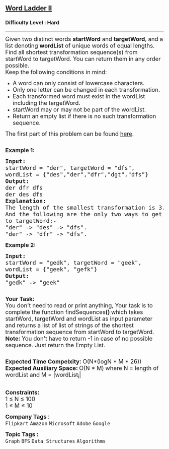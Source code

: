 <h2><a href="https://www.geeksforgeeks.org/problems/word-ladder-ii/1?utm_source=youtube&utm_medium=collab_striver_ytdescription&utm_campaign=word-ladder-ii">Word Ladder II</a></h2><h3>Difficulty Level : Hard</h3><hr><div class="problems_problem_content__Xm_eO"><p><span style="font-size: 18px;">Given two distinct words <strong>startWord</strong> and <strong>targetWord</strong>, and a list&nbsp;denoting <strong>wordList</strong>&nbsp;of unique words of equal lengths. </span> <span style="font-size: 18px;">Find all shortest transformation sequence(s) from startWord to targetWord. You can return them in any order possible.</span><br><span style="font-size: 18px;">Keep&nbsp;the following conditions in mind:</span></p>
<ul>
<li><span style="font-size: 18px;">A word can only consist of lowercase characters.</span></li>
<li><span style="font-size: 18px;">Only one letter can be changed in each transformation.</span></li>
<li><span style="font-size: 18px;">Each transformed word must exist in the wordList including the targetWord.</span></li>
<li><span style="font-size: 18px;">startWord may or may not be part of the&nbsp;wordList.</span><span style="font-size: 18px;"> </span></li>
<li><span style="font-size: 18px;">Return an empty list if there is no such transformation sequence.</span></li>
</ul>
<p><span style="font-size: 18px;">The first part of this problem can be found <a href="https://practice.geeksforgeeks.org/problems/word-ladder/1/">here</a>.</span></p>
<p><br><strong><span style="font-size: 18px;">Example 1:</span></strong></p>
<pre><strong><span style="font-size: 18px;">Input:
</span></strong><span style="font-size: 18px;">startWord = "der", targetWord = "dfs",
wordList = {"des","der","dfr","dgt","dfs"}
<strong>Output:
</strong>der dfr dfs
der des dfs
<strong>Explanation:
</strong>The length of the smallest transformation is 3.
And the following are the only two ways to get
to targetWord:-
"der" -&gt; "des" -&gt; "dfs".</span>
<span style="font-size: 18px;">"der" -&gt; "dfr" -&gt; "dfs".</span>
</pre>
<p><span style="font-size: 18px;"><strong>Example 2:</strong></span></p>
<pre><span style="font-size: 18px;"><strong>Input:
</strong>startWord = "gedk", targetWord = "geek", 
wordList = {"geek", "gefk"}
<strong>Output:
</strong>"gedk" -&gt; "geek"</span>
</pre>
<p><br><span style="font-size: 18px;"><strong>Your Task:</strong><br>You don't need to read or print anything, Your task is to complete the function&nbsp;findSequences<strong>()&nbsp;</strong>which takes startWord, targetWord and wordList as input parameter and returns a list of list of strings of the shortest transformation sequence from startWord to targetWord.<br><strong>Note: </strong>You don't have to return -1 in case of no possible sequence. Just return the Empty List.</span></p>
<p><br><span style="font-size: 18px;"><strong>Expected Time Compelxity:&nbsp;</strong>O(N*(logN * M * 26))<br><strong>Expected Auxiliary Space:&nbsp;</strong>O(N * M) where N = length of wordList and M = |wordList<sub>i</sub>|</span></p>
<p><br><span style="font-size: 18px;"><strong>Constraints:</strong><br>1 ≤ N ≤ 100<br>1 ≤ M ≤ 10</span></p></div><p><span style=font-size:18px><strong>Company Tags : </strong><br><code>Flipkart</code>&nbsp;<code>Amazon</code>&nbsp;<code>Microsoft</code>&nbsp;<code>Adobe</code>&nbsp;<code>Google</code>&nbsp;<br><p><span style=font-size:18px><strong>Topic Tags : </strong><br><code>Graph</code>&nbsp;<code>BFS</code>&nbsp;<code>Data Structures</code>&nbsp;<code>Algorithms</code>&nbsp;